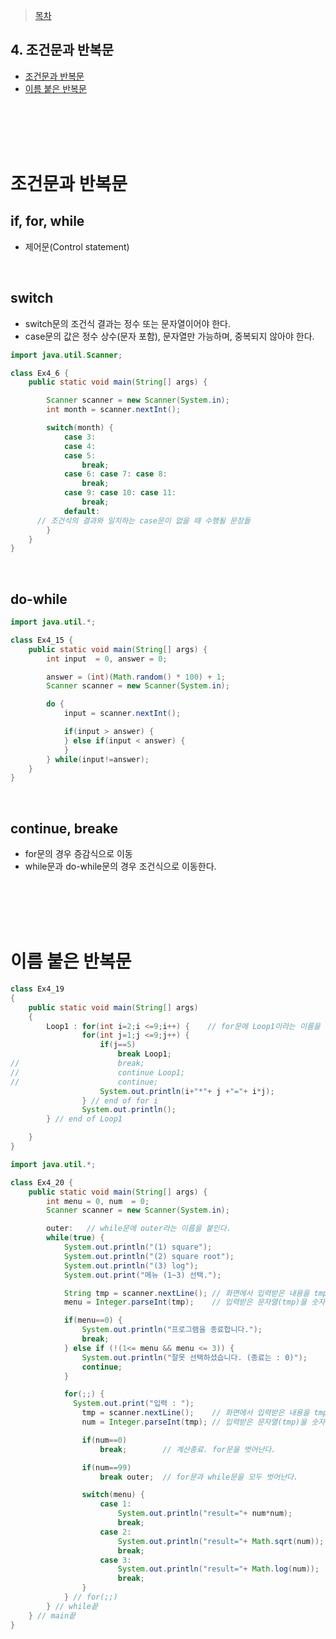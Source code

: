 > [목차](index.md) 
## 4. 조건문과 반복문
- [조건문과 반복문](#조건문과-반복문)
- [이름 붙은 반복문](#이름-붙은-반복문)

<br><br>
<br><br>






# 조건문과 반복문  
## if, for, while
- 제어문(Control statement)  
<br>

## switch
 - switch문의 조건식 결과는 정수 또는 문자열이어야 한다.
 - case문의 값은 정수 상수(문자 포함), 문자열만 가능하며, 중복되지 않아야 한다.
```java
import java.util.Scanner;

class Ex4_6 {
	public static void main(String[] args) { 

		Scanner scanner = new Scanner(System.in);
		int month = scanner.nextInt(); 

		switch(month) {
			case 3: 
			case 4: 
			case 5:
				break;
			case 6: case 7: case 8:
				break;
			case 9: case 10: case 11:
				break;
			default:
      // 조건식의 결과와 일치하는 case문이 없을 때 수행될 문장들
		}
	}
}  
```  
<br>

## do-while
```java
import java.util.*;

class Ex4_15 {
	public static void main(String[] args) { 
		int input  = 0, answer = 0;

		answer = (int)(Math.random() * 100) + 1; 
		Scanner scanner = new Scanner(System.in);

		do {
			input = scanner.nextInt();

			if(input > answer) {
			} else if(input < answer) {
			}
		} while(input!=answer);
	}
}
```  
<br>

## continue, breake
- for문의 경우 증감식으로 이동
- while문과 do-while문의 경우 조건식으로 이동한다.  

<br><br>
<br><br>






# 이름 붙은 반복문
```java
class Ex4_19
{
	public static void main(String[] args)
	{
		Loop1 : for(int i=2;i <=9;i++) {	// for문에 Loop1이라는 이름을 붙였다.
				for(int j=1;j <=9;j++) {
					if(j==5)
						break Loop1;
//						break;
//						continue Loop1;
//						continue;
					System.out.println(i+"*"+ j +"="+ i*j);
				} // end of for i
				System.out.println();
		} // end of Loop1

	}
}
```
```java
import java.util.*;

class Ex4_20 {
	public static void main(String[] args) { 
		int menu = 0, num  = 0;
		Scanner scanner = new Scanner(System.in);

		outer:   // while문에 outer라는 이름을 붙인다. 
		while(true) {
			System.out.println("(1) square");
			System.out.println("(2) square root");
			System.out.println("(3) log");
			System.out.print("메뉴 (1~3) 선택.");

			String tmp = scanner.nextLine(); // 화면에서 입력받은 내용을 tmp에 저장
			menu = Integer.parseInt(tmp);    // 입력받은 문자열(tmp)을 숫자로 변환.

			if(menu==0) {  
				System.out.println("프로그램을 종료합니다.");
				break;
			} else if (!(1<= menu && menu <= 3)) {
				System.out.println("잘못 선택하셨습니다. (종료는 : 0)");
				continue;		
			}

			for(;;) {
		      System.out.print("입력 : ");
				tmp = scanner.nextLine();    // 화면에서 입력받은 내용을 tmp에 저장
				num = Integer.parseInt(tmp); // 입력받은 문자열(tmp)을 숫자로 변환.

				if(num==0)  
					break;        // 계산종료. for문을 벗어난다.

				if(num==99) 
					break outer;  // for문과 while문을 모두 벗어난다.

				switch(menu) {
					case 1: 
						System.out.println("result="+ num*num);		
						break;
					case 2: 
						System.out.println("result="+ Math.sqrt(num)); 
						break;
					case 3: 
						System.out.println("result="+ Math.log(num));  
						break;
				} 
			} // for(;;)
		} // while끝
	} // main끝
}
```